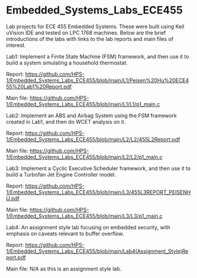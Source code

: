 # Embedded_Systems_Labs_ECE455
Lab projects for ECE 455 Embedded Systems. These were built using Keil uVision IDE and tested on LPC 1768 machines. Below are the brief introductions of the labs with links to the lab reports and main files of interest.

Lab1: Implement a Finite State Machine (FSM) framework, and then use it to build a system simulating a household thermostat.

Report: https://github.com/HPS-1/Embedded_Systems_Labs_ECE455/blob/main/L1/Peisen%20Hu%20ECE455%20Lab1%20Report.pdf

Main file: https://github.com/HPS-1/Embedded_Systems_Labs_ECE455/blob/main/L1/L1/p1_main.c

Lab2: Implement an ABS and Airbag System using the FSM framework created in Lab1, and then do WCET analysis on it.

Report: https://github.com/HPS-1/Embedded_Systems_Labs_ECE455/blob/main/L2/L2/455L2Report.pdf

Main file: https://github.com/HPS-1/Embedded_Systems_Labs_ECE455/blob/main/L2/L2/p1_main.c

Lab3: Implement a Cyclic Executive Scheduler framework, and then use it to build a Turbofan Jet Engine Controller model.

Report: https://github.com/HPS-1/Embedded_Systems_Labs_ECE455/blob/main/L3/455L3REPORT_PEISENHU.pdf

Main file: https://github.com/HPS-1/Embedded_Systems_Labs_ECE455/blob/main/L3/L3/p1_main.c

Lab4: An assignment style lab focusing on embedded security, with emphasis on caveats relevant to buffer overflow.

Report: https://github.com/HPS-1/Embedded_Systems_Labs_ECE455/blob/main/Lab4(Assignment_Style)Report.pdf

Main file: N/A as this is an assignment style lab.
